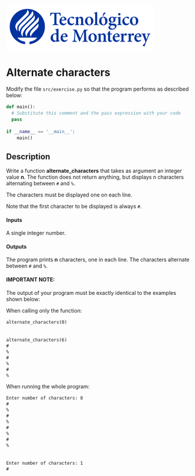 ![Tec de Monterrey](../../images/logotecmty.png)
# Alternate characters

Modify the file `src/exercise.py` so that the program performs as described below:

```python
def main():
  # Substitute this comment and the pass expression with your code
  pass

if __name__ == '__main__':
    main()
```

## Description

Write a function **alternate_characters** that takes as argument an integer value **n**.
The function does not return anything, but displays n characters alternating between `#` and `%`.

The characters must be displayed one on each line.

Note that the first character to be displayed is always `#`.

#### Inputs
A single integer number.

#### Outputs
The program prints **n** characters, one in each line.
The characters alternate between `#` and `%`.

#### IMPORTANT NOTE:
The output of your program must be exactly identical to the examples shown below:

When calling only the function:
```
alternate_characters(0)


alternate_characters(6)
#
%
#
%
#
%
```

When running the whole program:
```
Enter number of characters: 8
#
%
#
%
#
%
#
%


Enter number of characters: 1
#
```
